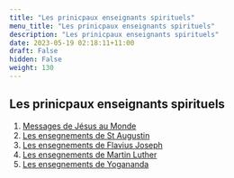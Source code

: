 ```yaml
---
title: "Les prinicpaux enseignants spirituels"
menu_title: "Les prinicpaux enseignants spirituels"
description: "Les prinicpaux enseignants spirituels"
date: 2023-05-19 02:18:11+11:00
draft: False
hidden: False
weight: 130
---
```

## Les prinicpaux enseignants spirituels

1. [Messages de Jésus au Monde]()
2. [Les ensegnements de St Augustin]()
3. [Les ensegnements de Flavius Joseph]()
4. [Les ensegnements de Martin Luther]()
5. [Les ensegnements de Yogananda]()
